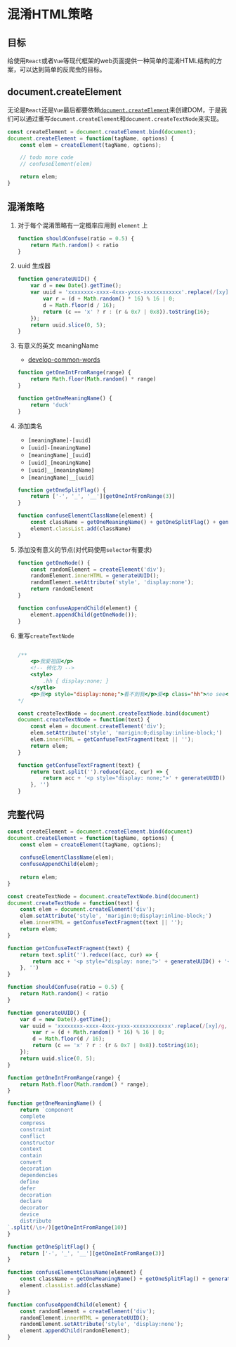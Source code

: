 # 混淆HTML策略

## 目标

给使用`React`或者`Vue`等现代框架的web页面提供一种简单的混淆HTML结构的方案，可以达到简单的反爬虫的目标。

## document.createElement

无论是`React`还是`Vue`最后都要依赖[`document.createElement`](https://developer.mozilla.org/en-US/docs/Web/API/Document/createElement)来创建DOM，于是我们可以通过重写`document.createElement`和`document.createTextNode`来实现。

```js
const createElement = document.createElement.bind(document);
document.createElement = function(tagName, options) {
    const elem = createElement(tagName, options);

    // todo more code
    // confuseElement(elem)

    return elem;
}
```

## 混淆策略

1. 对于每个混淆策略有一定概率应用到 `element` 上

    ```js
    function shouldConfuse(ratio = 0.5) {
        return Math.random() < ratio
    }
    ```

 2. uuid 生成器

    ```js
    function generateUUID() {
        var d = new Date().getTime();
        var uuid = 'xxxxxxxx-xxxx-4xxx-yxxx-xxxxxxxxxxxx'.replace(/[xy]/g, function (c) {
            var r = (d + Math.random() * 16) % 16 | 0;
            d = Math.floor(d / 16);
            return (c == 'x' ? r : (r & 0x7 | 0x8)).toString(16);
        });
        return uuid.slice(0, 5);
    }
    ```

3. 有意义的英文 meaningName

    - [develop-common-words](https://github.com/gauseen/develop-common-words/blob/master/README.md)

    ```js
    function getOneIntFromRange(range) {
        return Math.floor(Math.random() * range)
    }

    function getOneMeaningName() {
        return 'duck'
    }
    ```

4. 添加类名

    - `[meaningName]-[uuid]`
    - `[uuid]-[meaningName]`
    - `[meaningName]_[uuid]`
    - `[uuid]_[meaningName]`
    - `[uuid]__[meaningName]`
    - `[meaningName]__[uuid]`

    ```js
    function getOneSplitFlag() {
        return ['-', '_', '__'][getOneIntFromRange(3)]
    }

    function confuseElementClassName(element) {
        const className = getOneMeaningName() + getOneSplitFlag() + generateUUID();
        element.classList.add(className)
    }
    ```

5. 添加没有意义的节点(对代码使用`selector`有要求)

    ```js
    function getOneNode() {
        const randomElement = createElement('div');
        randomElement.innerHTML = generateUUID();
        randomElement.setAttribute('style', 'display:none');
        return randomElement
    }

    function confuseAppendChild(element) {
        element.appendChild(getOneNode());
    }
    ```

6. 重写`createTextNode`

    ```js

    /**
        <p>我爱祖国</p>
        <!-- 转化为 -->
        <style>
            .hh { display:none; }
        </sytle>
        <p>我<p style="display:none;">看不到我</p>爱<p class="hh">no see</p>祖国</p>
    */

    const createTextNode = document.createTextNode.bind(document)
    document.createTextNode = function(text) {
        const elem = document.createElement('div');
        elem.setAttribute('style', 'marigin:0;display:inline-block;')
        elem.innerHTML = getConfuseTextFragment(text || '');
        return elem;
    }

    function getConfuseTextFragment(text) {
        return text.split('').reduce((acc, cur) => {
            return acc + '<p style="display: none;">' + generateUUID() + '</p>' + cur
        }, '')
    }
    ```

## 完整代码

```js
const createElement = document.createElement.bind(document)
document.createElement = function(tagName, options) {
    const elem = createElement(tagName, options);
    
    confuseElementClassName(elem);
    confuseAppendChild(elem);
    
    return elem;
}

const createTextNode = document.createTextNode.bind(document)
document.createTextNode = function(text) {
    const elem = document.createElement('div');
    elem.setAttribute('style', 'marigin:0;display:inline-block;')
    elem.innerHTML = getConfuseTextFragment(text || '');
    return elem;
}

function getConfuseTextFragment(text) {
    return text.split('').reduce((acc, cur) => {
        return acc + '<p style="display: none;">' + generateUUID() + '</p>' + cur
    }, '')
}

function shouldConfuse(ratio = 0.5) {
    return Math.random() < ratio
}

function generateUUID() {
    var d = new Date().getTime();
    var uuid = 'xxxxxxxx-xxxx-4xxx-yxxx-xxxxxxxxxxxx'.replace(/[xy]/g, function (c) {
        var r = (d + Math.random() * 16) % 16 | 0;
        d = Math.floor(d / 16);
        return (c == 'x' ? r : (r & 0x7 | 0x8)).toString(16);
    });
    return uuid.slice(0, 5);
}

function getOneIntFromRange(range) {
    return Math.floor(Math.random() * range);
}

function getOneMeaningName() {
    return `component
    complete
    compress
    constraint
    conflict
    constructor
    context
    contain
    convert
    decoration
    dependencies
    define
    defer
    decoration
    declare
    decorator
    device
    distribute
`.split(/\s+/)[getOneIntFromRange(10)]
}

function getOneSplitFlag() {
    return ['-', '_', '__'][getOneIntFromRange(3)]
}

function confuseElementClassName(element) {
    const className = getOneMeaningName() + getOneSplitFlag() + generateUUID();
    element.classList.add(className)
}

function confuseAppendChild(element) {
    const randomElement = createElement('div');
    randomElement.innerHTML = generateUUID();
    randomElement.setAttribute('style', 'display:none');
    element.appendChild(randomElement);
}
```